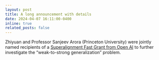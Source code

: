 ```yaml
---
layout: post
title: A long announcement with details
date: 2024-04-07 16:11:00-0400
inline: true
related_posts: false
---
```


Zhiyuan and Professor Sanjeev Arora (Princeton University) were jointly named recipients of a [Superalignment Fast Grant from Open AI](https://openai.com/index/superalignment-fast-grants/) to further investigate the “weak-to-strong generalization” problem.
